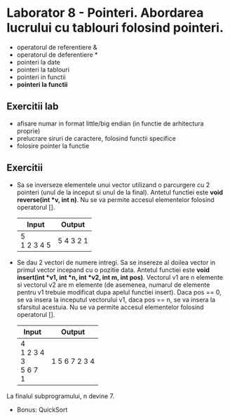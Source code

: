 # Laborator 8 - Pointeri. Abordarea lucrului cu tablouri folosind pointeri.

* operatorul de referentiere &
* operatorul de deferentiere *
* pointeri la date
* pointeri la tablouri
* pointeri in functii
* **pointeri la functii**

## Exercitii lab
* afisare numar in format little/big endian (in functie de arhitectura proprie)
* prelucrare siruri de caractere, folosind functii specifice
* folosire pointer la functie

## Exercitii
* Sa se inverseze elementele unui vector utilizand o parcurgere cu 2 pointeri (unul de la inceput si unul de la final). 
Antetul functiei este **void reverse(int *v, int n)**. Nu se va permite accesul elementelor folosind operatorul [].

    | Input          | Output    |
    |----------------|-----------|
    | 5<br>1 2 3 4 5 | 5 4 3 2 1 |

* Se dau 2 vectori de numere intregi. Sa se insereze al doilea vector in primul vector incepand cu o pozitie data.
Antetul functiei este **void insert(int *v1, int *n, int *v2, int m, int pos)**. 
Vectorul v1 are n elemente si vectorul v2 are m elemente (de asemenea, numarul de elemente pentru v1 trebuie modificat dupa apelul functiei insert). Daca pos == 0, se va insera la inceputul vectorului v1, daca pos == n, se va insera la sfarsitul acestuia.
Nu se va permite accesul elementelor folosind operatorul [].

    | Input                           | Output        |
    |---------------------------------|---------------|
    | 4<br>1 2 3 4<br>3<br>5 6 7<br>1 | 1 5 6 7 2 3 4 |

La finalul subprogramului, n devine 7.

* Bonus: QuickSort
